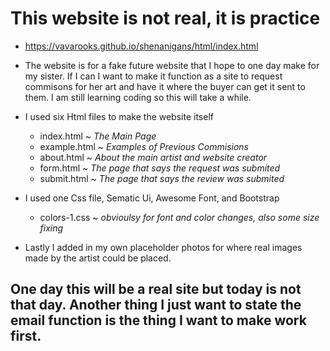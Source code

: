 # This website is not real, it is practice

- https://vavarooks.github.io/shenanigans/html/index.html 


- The website is for a fake future website that I hope to one day make for my sister. If I can I want to make it function as a site to request commisons for her art and have it where the buyer can get it sent to them. I am still learning coding so this will take a while.

- I used six Html files to make the website itself
    - index.html ~ *The Main Page*
    - example.html ~ *Examples of Previous Commisions*
    - about.html ~ *About the main artist and website creator*
    - form.html ~ *The page that says the request was submited*
    - submit.html ~ *The page that says the review was submited*

- I used one Css file, Sematic Ui, Awesome Font, and Bootstrap
    - colors-1.css ~ *obvioulsy for font and color changes, also some size fixing*

- Lastly I added in my own placeholder photos for where real images made by the artist could be placed.

## One day this will be a real site but today is not that day. Another thing I just want to state the email function is the thing I want to make work first.